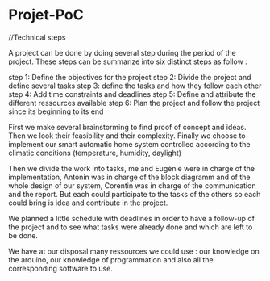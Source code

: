 # Projet-PoC

//Technical steps

A project can be done by doing several step during the period of the project. These steps can be summarize into six distinct steps as follow :

step 1: Define the objectives for the project
step 2:  Divide the project and define several tasks
step 3: define the tasks and how they follow each other
step 4: Add time constraints and deadlines
step 5: Define and attribute the different ressources available
step 6: Plan the project and follow the project since its beginning to its end


First we make several brainstorming to find proof of concept and ideas. Then we look their feasibility and their complexity. Finally we choose to implement our smart automatic home system controlled according to the climatic conditions (temperature, humidity, daylight)

Then we divide the work into tasks, me and Eugénie were in charge of the implementation, Antonin was in charge of the block diagramm and of the whole design of our system, Corentin was in charge of the communication and the report. But each could participate to the tasks of the others so each could bring is idea and contribute in the project.

We planned a little schedule with deadlines in order to have a follow-up of the project and to see what tasks were already done and which are left to be done. 

We have at our disposal many ressources we could use : our knowledge on the arduino, our knowledge of programmation and also all the corresponding software to use.

